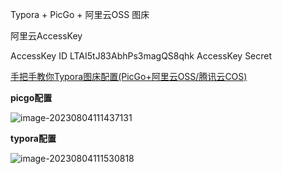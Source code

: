 Typora + PicGo + 阿里云OSS 图床

阿里云AccessKey

AccessKey ID					LTAI5tJ83AbhPs3magQS8qhk
AccessKey Secret				<!-- dcTgzE3EiHurM8MTfIFr2sJ7ovIndp -->

[手把手教你Typora图床配置(PicGo+阿里云OSS/腾讯云COS)](https://blog.csdn.net/qq_51808107/article/details/124044961)

**picgo配置**

![image-20230804111437131](https://zwx-pic.oss-cn-beijing.aliyuncs.com/img/image-20230804111437131.png)



**typora配置**

![image-20230804111530818](https://zwx-pic.oss-cn-beijing.aliyuncs.com/img/image-20230804111530818.png)
